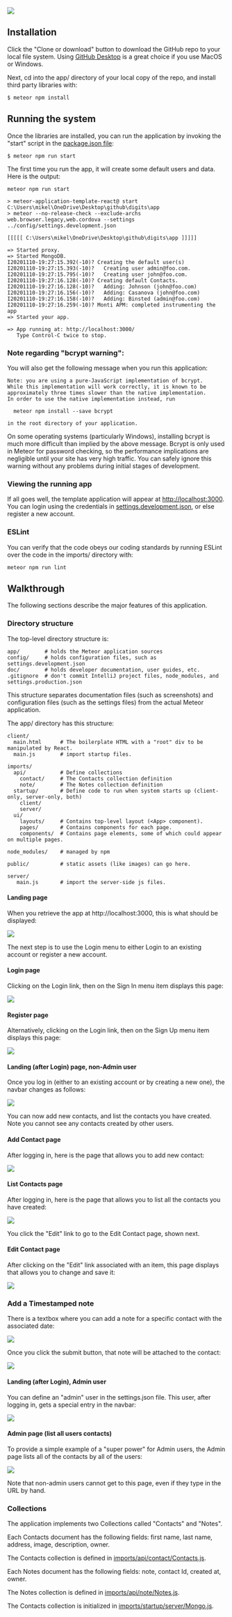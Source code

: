 <img src="doc/landing.PNG">

## Installation

Click the "Clone or download" button to download the GitHub repo to your local file system.  Using [GitHub Desktop](https://desktop.github.com/) is a great choice if you use MacOS or Windows.

Next, cd into the app/ directory of your local copy of the repo, and install third party libraries with:

```
$ meteor npm install
```

## Running the system

Once the libraries are installed, you can run the application by invoking the "start" script in the [package.json file](https://github.com/mikel-ishihara/digits/blob/cleanup/app/package.json):

```
$ meteor npm run start
```

The first time you run the app, it will create some default users and data. Here is the output:

```
meteor npm run start

> meteor-application-template-react@ start C:\Users\mikel\OneDrive\Desktop\github\digits\app
> meteor --no-release-check --exclude-archs web.browser.legacy,web.cordova --settings ../config/settings.development.json

[[[[[ C:\Users\mikel\OneDrive\Desktop\github\digits\app ]]]]]

=> Started proxy.
=> Started MongoDB.
I20201110-19:27:15.392(-10)? Creating the default user(s)
I20201110-19:27:15.393(-10)?   Creating user admin@foo.com.
I20201110-19:27:15.795(-10)?   Creating user john@foo.com.
I20201110-19:27:16.128(-10)? Creating default Contacts.
I20201110-19:27:16.128(-10)?   Adding: Johnson (john@foo.com)
I20201110-19:27:16.156(-10)?   Adding: Casanova (john@foo.com)
I20201110-19:27:16.158(-10)?   Adding: Binsted (admin@foo.com)
I20201110-19:27:16.259(-10)? Monti APM: completed instrumenting the app
=> Started your app.

=> App running at: http://localhost:3000/
   Type Control-C twice to stop.
```


### Note regarding "bcrypt warning":

You will also get the following message when you run this application:

```
Note: you are using a pure-JavaScript implementation of bcrypt.
While this implementation will work correctly, it is known to be
approximately three times slower than the native implementation.
In order to use the native implementation instead, run

  meteor npm install --save bcrypt

in the root directory of your application.
```

On some operating systems (particularly Windows), installing bcrypt is much more difficult than implied by the above message. Bcrypt is only used in Meteor for password checking, so the performance implications are negligible until your site has very high traffic. You can safely ignore this warning without any problems during initial stages of development.

### Viewing the running app

If all goes well, the template application will appear at [http://localhost:3000](http://localhost:3000).  You can login using the credentials in [settings.development.json](https://github.com/mikel-ishihara/digits/blob/cleanup/config/settings.development.json), or else register a new account.

### ESLint

You can verify that the code obeys our coding standards by running ESLint over the code in the imports/ directory with:

```
meteor npm run lint
```

## Walkthrough

The following sections describe the major features of this application.

### Directory structure

The top-level directory structure is:

```
app/        # holds the Meteor application sources
config/     # holds configuration files, such as settings.development.json
doc/        # holds developer documentation, user guides, etc.
.gitignore  # don't commit IntelliJ project files, node_modules, and settings.production.json
```

This structure separates documentation files (such as screenshots) and configuration files (such as the settings files) from the actual Meteor application.

The app/ directory has this structure:

```
client/
  main.html      # The boilerplate HTML with a "root" div to be manipulated by React.
  main.js        # import startup files.

imports/
  api/           # Define collections
    contact/     # The Contacts collection definition
    note/        # The Notes collection definition
  startup/       # Define code to run when system starts up (client-only, server-only, both)
    client/
    server/
  ui/
    layouts/     # Contains top-level layout (<App> component).
    pages/       # Contains components for each page.
    components/  # Contains page elements, some of which could appear on multiple pages.

node_modules/    # managed by npm

public/          # static assets (like images) can go here.

server/
   main.js       # import the server-side js files.
```

#### Landing page

When you retrieve the app at http://localhost:3000, this is what should be displayed:

<img src="doc/landing.PNG">

The next step is to use the Login menu to either Login to an existing account or register a new account.

#### Login page

Clicking on the Login link, then on the Sign In menu item displays this page:

<img src="doc/login.PNG">

#### Register page

Alternatively, clicking on the Login link, then on the Sign Up menu item displays this page:

<img src="doc/register.PNG">

#### Landing (after Login) page, non-Admin user

Once you log in (either to an existing account or by creating a new one), the navbar changes as follows:

<img src="doc/landingnonadmin.PNG">

You can now add new contacts, and list the contacts you have created. Note you cannot see any contacts created by other users.

#### Add Contact page

After logging in, here is the page that allows you to add new contact:

<img src="doc/addcontact.PNG">

#### List Contacts page

After logging in, here is the page that allows you to list all the contacts you have created:

<img src="doc/listcontacts.PNG">

You click the "Edit" link to go to the Edit Contact page, shown next.

#### Edit Contact page

After clicking on the "Edit" link associated with an item, this page displays that allows you to change and save it:

<img src="doc/editcontact.PNG">

### Add a Timestamped note

There is a textbox where you can add a note for a specific contact with the associated date:

<img src="doc/addnote.PNG">

Once you click the submit button, that note will be attached to the contact:

<img src="doc/notesubmit.PNG">

#### Landing (after Login), Admin user

You can define an "admin" user in the settings.json file. This user, after logging in, gets a special entry in the navbar:

<img src="doc/landingadmin.PNG">

#### Admin page (list all users contacts)

To provide a simple example of a "super power" for Admin users, the Admin page lists all of the contacts by all of the users:

<img src="doc/listcontactsadmin.PNG">

Note that non-admin users cannot get to this page, even if they type in the URL by hand.

### Collections

The application implements two Collections called "Contacts" and "Notes". 

Each Contacts document has the following fields: first name, last name, address, image, description, owner.

The Contacts collection is defined in [imports/api/contact/Contacts.js](https://github.com/mikel-ishihara/digits/blob/cleanup/app/imports/api/contact/Contacts.js).

Each Notes document has the following fields: note, contact Id, created at, owner.

The Notes collection is defined in [imports/api/note/Notes.js](https://github.com/mikel-ishihara/digits/blob/cleanup/app/imports/api/note/Notes.js).

The Contacts collection is initialized in [imports/startup/server/Mongo.js](https://github.com/mikel-ishihara/digits/blob/cleanup/app/imports/startup/server/Mongo.js).

